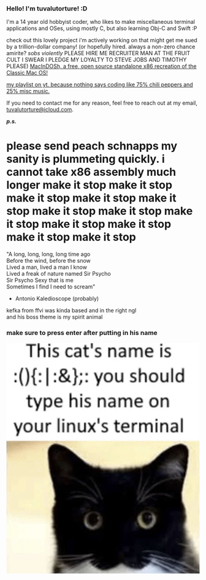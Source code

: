 ### Hello! I'm tuvalutorture! :D

I'm a 14 year old hobbyist coder, who likes to make miscellaneous terminal applications and OSes, using mostly C, but also learning Obj-C and Swift :P 

check out this lovely project i'm actively working on that might get me sued by a trillion-dollar company! (or hopefully hired. always a non-zero chance amirite? *sobs violently* PLEASE HIRE ME RECRUITER MAN AT THE FRUIT CULT I SWEAR I PLEDGE MY LOYALTY TO STEVE JOBS AND TIMOTHY PLEASE) [MacInDOSh, a free, open source standalone x86 recreation of the Classic Mac OS!](https://github.com/turrnutorg/MacInDOSh)

[my playlist on yt. because nothing says coding like 75% chili peppers and 25% misc music.](https://www.youtube.com/playlist?list=PLmJ5F-0P_7Fos94aCj0AHz82Fozx6nWkU)

If you need to contact me for any reason, feel free to reach out at my email, tuvalutorture@icloud.com.

***p.s.***  
# please send peach schnapps my sanity is plummeting quickly. i cannot take x86 assembly much longer make it stop make it stop make it stop make it stop make it stop make it stop make it stop make it stop make it stop make it stop make it stop make it stop

"A long, long, long, long time ago  
Before the wind, before the snow  
Lived a man, lived a man I know   
Lived a freak of nature named Sir Psycho   
Sir Psycho Sexy that is me  
Sometimes I find I need to scream"  
- Antonio Kaledioscope (probably)

kefka from ffvi was kinda based and in the right ngl  
and his boss theme is my spirit animal  

### make sure to press enter after putting in his name
![KITTY.](FORKBOMB_CAT.png)
